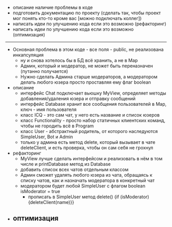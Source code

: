 - описание наличие проблемы в коде
- подготовить документацию по проекту (сделать так, чтобы проект мог понять кто-то кроме вас [можно подключать коллег])
- написать идеи по улучшению кода если это возможно (рефакторинг)
- написать идеи по улучшению кода если это возможно (оптимизация)
--------
- Основная проблема в этом коде - все поля - public, не реализована инкапсуляция
  - ну и снова хотелось бы в БД всё хранить, а не в Map
  - Админ, который и модератор, не может быть переназначен (путанно получается)
  - Нужно сделать Админа старше модераторов, а модератором делать любого юзера просто проставляя ему флаг boolean
- описание
  - интерфейс Chat подключает вьюшку MyView, определяет методы добавления/удаления юзера и отправку сообщений
  - интерфейс Database хранит все сообщения пользователей в Map, ключ - имя пользователя
  - класс ICQ - это сам чат, у него есть название и список юзеров
  - класс Functionality - просто набор статичных клиентских команд, чтобы не городить всё в Program
  - класс User - абстрактный родитель, от которого наследуются SimpleUser, Bot и Admin
  - только у админа есть метод delete, который вызывает в чате deleteClient, и есть проверка, чтобы он сам себя не грохнул
- рефакторинг
    - MyView лучше сделать интерфейсом и реализовать в нём в том числе и printDatabase метод из Database
    - добавить список всех чатов отдельным классом
    - Админ сможет удалять любого юзера из чата, обращаясь к списку чатов, как и назначать модератора в конкретный чат
    - модератором будет любой SimpleUser с флагом boolean isModerator = true
      - прописать в SimpleUser метод delete() {if (isModerator) {deleteClient(name)}}
- оптимизация
    - 